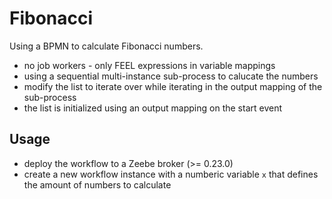 # Fibonacci

Using a BPMN to calculate Fibonacci numbers.

* no job workers - only FEEL expressions in variable mappings
* using a sequential multi-instance sub-process to calucate the numbers
* modify the list to iterate over while iterating in the output mapping of the sub-process
* the list is initialized using an output mapping on the start event

## Usage
* deploy the workflow to a Zeebe broker (>= 0.23.0)
* create a new workflow instance with a numberic variable `x` that defines the amount of numbers to calculate
